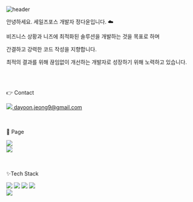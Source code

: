 ![header](https://capsule-render.vercel.app/api?type=waving&color=0:afdced,100:00A1E0&height=300&section=header&text=Welcome%20to&fontSize=50&desc=Dayoon's%20github&descSize=30&fontAlignY=35&descAlignY=50  )


안녕하세요. 세일즈포스 개발자 정다윤입니다. ☁️


비즈니스 상황과 니즈에 최적화된 솔루션을 개발하는 것을 목표로 하며

간결하고 강력한 코드 작성을 지향합니다.

최적의 결과를 위해 끊임없이 개선하는 개발자로 성장하기 위해 노력하고 있습니다.

<br/>

<br/>

👉 Contact  <br/>

<a href="mailto:dayoon.jeong9@gmail.com">
    <img src="https://img.shields.io/badge/-D14836?style=social&logo=gmail&logoColor=EA4335"/> dayoon.jeong9@gmail.com
</a> 

<br/>

<br/>

<br/>

🔗 Page <br/>

<a href="https://www.salesforce.com/trailblazer/dayoonjeong">
    <img src="https://img.shields.io/badge/Salesforce%20%ED%94%84%EB%A1%9C%ED%95%84-white?style=social&logo=salesforce&logoColor=00A1E0"/>
</a>
<br/>
<a href="https://dynamoj.tistory.com/">
    <img src="https://img.shields.io/badge/%EB%B8%94%EB%A1%9C%EA%B7%B8-white?style=social&logo=tistory&logoColor=ff5544"/>
</a>

<br/>

<br/>

<br/>

✨Tech Stack <br/>

<img src="https://img.shields.io/badge/Java-007699?style=for-the-badge" /> <img src="https://img.shields.io/badge/Apex-black?style=for-the-badge" /> <img src="https://img.shields.io/badge/JavaScript-F7DF1E.svg?style=for-the-badge&logo=javascript&&logoColor=ffffff" /> <img src="https://img.shields.io/badge/Oracle%20DB-F80000.svg?style=for-the-badge&logo=oracle&logoColor=ffffff" />
<br/>
<img src="https://img.shields.io/badge/salesforce-00A1E0.svg?style=for-the-badge&logo=salesforce&logoColor=ffffff" />




<!---
<img src="https://ziadoua.github.io/m3-Markdown-Badges/badges/Java/java3.svg"><img src="https://ziadoua.github.io/m3-Markdown-Badges/badges/Javascript/javascript3.svg"><img src="https://ziadoua.github.io/m3-Markdown-Badges/badges/Oracle/oracle1.svg">


<img src="https://ziadoua.github.io/m3-Markdown-Badges/badges/Notion/notion1.svg">

dy-jeong9/dy-jeong9 is a ✨ special ✨ repository because its `README.md` (this file) appears on your GitHub profile.
You can click the Preview link to take a look at your changes.
- 👋 Hi, I’m @dy-jeong9
- 👀 I’m interested in ...
- 🌱 I’m currently learning ...
- 💞️ I’m looking to collaborate on ...
- 📫 How to reach me ...
- 😄 Pronouns: ...
- ⚡ Fun fact: ...
--->
